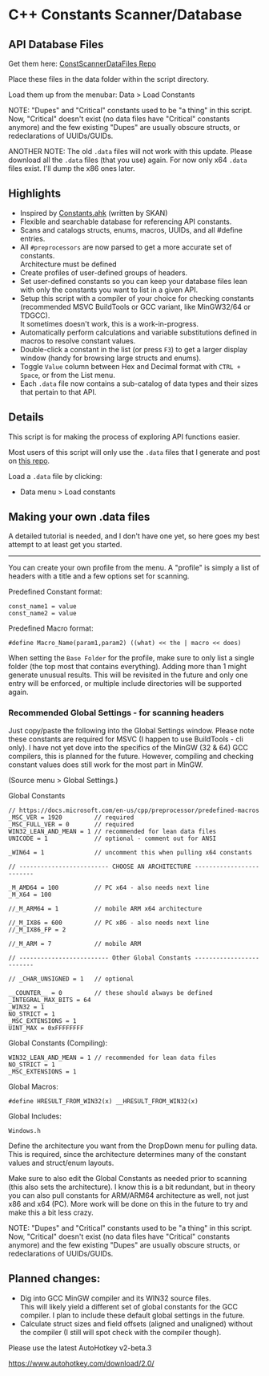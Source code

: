 # C++ Constants Scanner/Database

## API Database Files

Get them here: [ConstScannerDataFiles Repo](https://github.com/TheArkive/ConstScannerDataFiles)

Place these files in the data folder within the script directory.

Load them up from the menubar:  Data > Load Constants

NOTE:  "Dupes" and "Critical" constants used to be "a thing" in this script.  Now, "Critical" doesn't exist (no data files have "Critical" constants anymore) and the few existing "Dupes" are usually obscure structs, or redeclarations of UUIDs/GUIDs.

ANOTHER NOTE:  The old `.data` files will not work with this update.  Please download all the `.data` files (that you use) again.  For now only x64 `.data` files exist.  I'll dump the x86 ones later.

## Highlights
* Inspired by [Constants.ahk](https://autohotkey.com/board/topic/18177-crazy-scripting-list-of-win32-constants/) (written by SKAN)
* Flexible and searchable database for referencing API constants.
* Scans and catalogs structs, enums, macros, UUIDs, and all #define entries.
* All `#preprocessors` are now parsed to get a more accurate set of constants.\
Architecture must be defined
* Create profiles of user-defined groups of headers.
* Set user-defined constants so you can keep your database files lean with only the constants you want to list in a given API.
* Setup this script with a compiler of your choice for checking constants (recommended MSVC BuildTools or GCC variant, like MinGW32/64 or TDGCC).\
It sometimes doesn't work, this is a work-in-progress.
* Automatically perform calculations and variable substitutions defined in macros to resolve constant values.
* Double-click a constant in the list (or press `F3`) to get a larger display window (handy for browsing large structs and enums).
* Toggle `Value` column between Hex and Decimal format with `CTRL + Space`, or from the List menu.
* Each `.data` file now contains a sub-catalog of data types and their sizes that pertain to that API.

## Details

This script is for making the process of exploring API functions easier.

Most users of this script will only use the `.data` files that I generate and post on [this repo](https://github.com/TheArkive/ConstScannerDataFiles).

Load a `.data` file by clicking:
* Data menu > Load constants

## Making your own .data files

A detailed tutorial is needed, and I don't have one yet, so here goes my best attempt to at least get you started.

----------------

You can create your own profile from the menu.  A "profile" is simply a list of headers with a title and a few options set for scanning.

Predefined Constant format:
```
const_name1 = value
const_name2 = value
```

Predefined Macro format:
```
#define Macro_Name(param1,param2) ((what) << the | macro << does)
```

When setting the `Base Folder` for the profile, make sure to only list a single folder (the top most that contains everything).  Adding more than 1 might generate unusual results.  This will be revisited in the future and only one entry will be enforced, or multiple include directories will be supported again.

### Recommended Global Settings - for scanning headers

Just copy/paste the following into the Global Settings window.  Please note these constants are required for MSVC (I happen to use BuildTools - cli only).  I have not yet dove into the specifics of the MinGW (32 & 64) GCC compilers, this is planned for the future.  However, compiling and checking constant values does still work for the most part in MinGW.

(Source menu > Global Settings.)

Global Constants
```
// https://docs.microsoft.com/en-us/cpp/preprocessor/predefined-macros
_MSC_VER = 1920         // required
_MSC_FULL_VER = 0       // required
WIN32_LEAN_AND_MEAN = 1 // recommended for lean data files
UNICODE = 1             // optional - comment out for ANSI

_WIN64 = 1              // uncomment this when pulling x64 constants

// ------------------------- CHOOSE AN ARCHITECTURE -------------------------

_M_AMD64 = 100          // PC x64 - also needs next line
_M_X64 = 100

//_M_ARM64 = 1          // mobile ARM x64 architecture

//_M_IX86 = 600         // PC x86 - also needs next line
//_M_IX86_FP = 2

//_M_ARM = 7            // mobile ARM

// ------------------------- Other Global Constants -------------------------

// _CHAR_UNSIGNED = 1   // optional

__COUNTER__ = 0         // these should always be defined
_INTEGRAL_MAX_BITS = 64
_WIN32 = 1
NO_STRICT = 1
_MSC_EXTENSIONS = 1
UINT_MAX = 0xFFFFFFFF
```

Global Constants (Compiling):
```
WIN32_LEAN_AND_MEAN = 1 // recommended for lean data files
NO_STRICT = 1
_MSC_EXTENSIONS = 1
```

Global Macros:
```
#define HRESULT_FROM_WIN32(x) __HRESULT_FROM_WIN32(x)
```

Global Includes:
```
Windows.h
```

Define the architecture you want from the DropDown menu for pulling data.  This is required, since the architecture determines many of the constant values and struct/enum layouts.

Make sure to also edit the Global Constants as needed prior to scanning (this also sets the architecture).  I know this is a bit redundant, but in theory you can also pull constants for ARM/ARM64 architecture as well, not just x86 and x64 (PC).  More work will be done on this in the future to try and make this a bit less crazy.

NOTE:  "Dupes" and "Critical" constants used to be "a thing" in this script.  Now, "Critical" doesn't exist (no data files have "Critical" constants anymore) and the few existing "Dupes" are usually obscure structs, or redeclarations of UUIDs/GUIDs.

## Planned changes:

* Dig into GCC MinGW compiler and its WIN32 source files.\
This will likely yield a different set of global constants for the GCC compiler.  I plan to include these default global settings in the future.
* Calculate struct sizes and field offsets (aligned and unaligned) without the compiler (I still will spot check with the compiler though).

Please use the latest AutoHotkey v2-beta.3

https://www.autohotkey.com/download/2.0/
